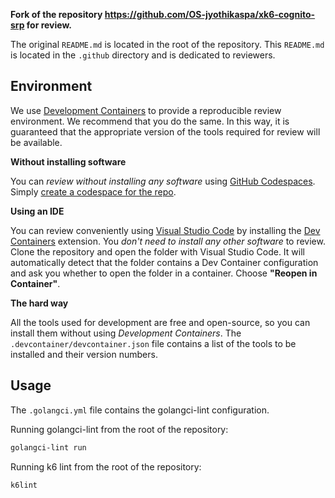 
**Fork of the repository https://github.com/OS-jyothikaspa/xk6-cognito-srp for review.**

The original `README.md` is located in the root of the repository. This `README.md` is located in the `.github` directory and is dedicated to reviewers.

## Environment

We use [Development Containers](https://containers.dev/) to provide a reproducible review environment. We recommend that you do the same. In this way, it is guaranteed that the appropriate version of the tools required for review 
will be available.

**Without installing software**

You can *review without installing any software* using [GitHub Codespaces](https://docs.github.com/en/codespaces). Simply [create a codespace for the repo](https://docs.github.com/en/codespaces/developing-in-a-codespace/creating-a-codespace-for-a-repository).


**Using an IDE**

You can review conveniently using [Visual Studio Code](https://code.visualstudio.com/) by installing the [Dev Containers](https://marketplace.visualstudio.com/items?itemName=ms-vscode-remote.remote-containers) extension. You *don't need to install any other software* to review. Clone the repository and open the folder with Visual Studio Code. It will automatically detect that the folder contains a Dev Container configuration and ask you whether to open the folder in a container. Choose **"Reopen in Container"**.

**The hard way**

All the tools used for development are free and open-source, so you can install them without using *Development Containers*. The `.devcontainer/devcontainer.json` file contains a list of the tools to be installed and their version numbers.

## Usage

The `.golangci.yml` file contains the golangci-lint configuration.

Running golangci-lint from the root of the repository:

```bash
golangci-lint run
```

Running k6 lint from the root of the repository:

```bash
k6lint
```
